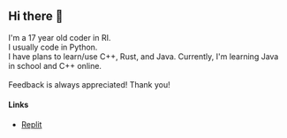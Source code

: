 ## Hi there 👋
I'm a 17 year old coder in RI.\
I usually code in Python.\
I have plans to learn/use C++, Rust, and Java. Currently, I'm learning Java in school and C++ online.\
\
Feedback is always appreciated! Thank you!

#### Links
- [Replit](https://replit.com/@AajinkyaNaik "My replit account")

<!--
**UsernameIsNotAvailableBruh/UsernameIsNotAvailableBruh** is a ✨ _special_ ✨ repository because its `README.md` (this file) appears on your GitHub profile.

Here are some ideas to get you started:

- 🔭 I’m currently working on ...
- 🌱 I’m currently learning ...
- 👯 I’m looking to collaborate on ...
- 🤔 I’m looking for help with ...
- 💬 Ask me about ...
- 📫 How to reach me: ...
- 😄 Pronouns: ...
- ⚡ Fun fact: ...
-->
